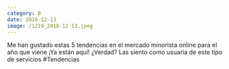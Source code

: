 ```yaml
--- 
category: B 
date: 2018-12-13 
image: /1219_2018-12-13.jpeg 
--- 
```


Me han gustado estas 5 tendencias en el mercado minorista online para el año que viene ¡Ya están aquí! ¿Verdad? Las siento como usuaria de este tipo de servicios #Tendencias